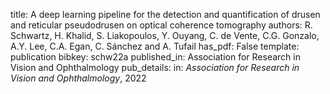 title: A deep learning pipeline for the detection and quantification of drusen and reticular pseudodrusen on optical coherence tomography
authors: R. Schwartz, H. Khalid, S. Liakopoulos, Y. Ouyang, C. de Vente, C.G. Gonzalo, A.Y. Lee, C.A. Egan, C. Sánchez and A. Tufail
has_pdf: False
template: publication
bibkey: schw22a
published_in: Association for Research in Vision and Ophthalmology
pub_details: in: <i>Association for Research in Vision and Ophthalmology</i>, 2022
